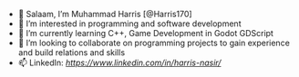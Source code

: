 - 👋 Salaam, I’m Muhammad Harris [@Harris170]
- 👀 I’m interested in programming and software development
- 🌱 I’m currently learning C++, Game Development in Godot GDScript
- 💞️ I’m looking to collaborate on programming projects to gain experience and build relations and skills
- 📫 LinkedIn: *https://www.linkedin.com/in/harris-nasir/*
